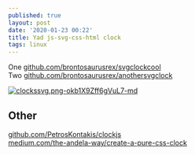 ```yaml
---
published: true
layout: post
date: '2020-01-23 00:22'
title: Yad js-svg-css-html clock
tags: linux 
---
```

One [github.com/brontosaurusrex/svgclockcool](https://github.com/brontosaurusrex/svgclockcool)  
Two [github.com/brontosaurusrex/anothersvgclock](https://github.com/brontosaurusrex/anothersvgclock)

[![clockssvg.png-okb1X9Zff6gVuL7-md](https://images.weserv.nl/?url=https://i.imgur.com/P30q2Hxl.jpg)](https://images.weserv.nl/?url=https://i.imgur.com/P30q2Hx.jpg)

## Other
[github.com/PetrosKontakis/clockjs](https://github.com/PetrosKontakis/clockjs)  
[medium.com/the-andela-way/create-a-pure-css-clock](https://medium.com/the-andela-way/create-a-pure-css-clock-with-svg-f123bcc41e46)
